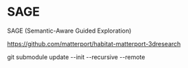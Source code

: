 # SAGE
SAGE (Semantic-Aware Guided Exploration)

https://github.com/matterport/habitat-matterport-3dresearch

git submodule update --init --recursive --remote
